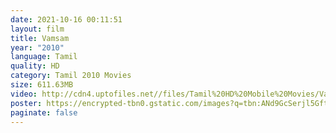 ```yaml
---
date: 2021-10-16 00:11:51
layout: film
title: Vamsam
year: "2010"
language: Tamil
quality: HD
category: Tamil 2010 Movies
size: 611.63MB
video: http://cdn4.uptofiles.net//files/Tamil%20HD%20Mobile%20Movies/Vamsam%20(2010)/Vamsam%20(HD%20DVD)/Vamsam%20(640x360)/Vamsam%20HD.mp4
poster: https://encrypted-tbn0.gstatic.com/images?q=tbn:ANd9GcSerjl5GftbHS2tcQKaW1-JhNXlQ8DwKgvuDbcDOIXIAB65YrjDBlX9yWvTag1VfZvQHIg&usqp=CAU
paginate: false
---
```

